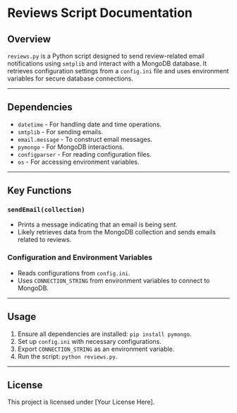 # Reviews Script Documentation

## Overview
`reviews.py` is a Python script designed to send review-related email notifications using `smtplib` and interact with a MongoDB database. It retrieves configuration settings from a `config.ini` file and uses environment variables for secure database connections.

---

## Dependencies
- `datetime` - For handling date and time operations.
- `smtplib` - For sending emails.
- `email.message` - To construct email messages.
- `pymongo` - For MongoDB interactions.
- `configparser` - For reading configuration files.
- `os` - For accessing environment variables.

---

## Key Functions

### `sendEmail(collection)`
- Prints a message indicating that an email is being sent.
- Likely retrieves data from the MongoDB collection and sends emails related to reviews.

### Configuration and Environment Variables
- Reads configurations from `config.ini`.
- Uses `CONNECTION_STRING` from environment variables to connect to MongoDB.

---

## Usage
1. Ensure all dependencies are installed: `pip install pymongo`.
2. Set up `config.ini` with necessary configurations.
3. Export `CONNECTION_STRING` as an environment variable.
4. Run the script: `python reviews.py`.

---

## License
This project is licensed under [Your License Here].
